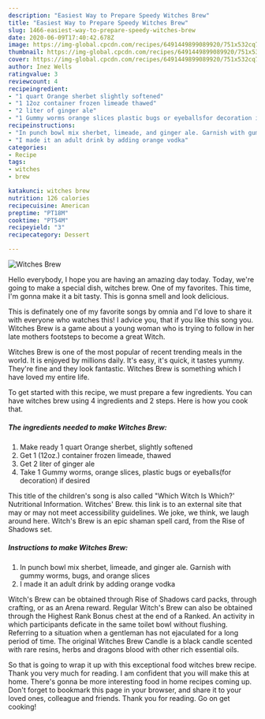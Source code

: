 ```yaml
---
description: "Easiest Way to Prepare Speedy Witches Brew"
title: "Easiest Way to Prepare Speedy Witches Brew"
slug: 1466-easiest-way-to-prepare-speedy-witches-brew
date: 2020-06-09T17:40:42.678Z
image: https://img-global.cpcdn.com/recipes/6491449899089920/751x532cq70/witches-brew-recipe-main-photo.jpg
thumbnail: https://img-global.cpcdn.com/recipes/6491449899089920/751x532cq70/witches-brew-recipe-main-photo.jpg
cover: https://img-global.cpcdn.com/recipes/6491449899089920/751x532cq70/witches-brew-recipe-main-photo.jpg
author: Inez Wells
ratingvalue: 3
reviewcount: 4
recipeingredient:
- "1 quart Orange sherbet slightly softened"
- "1 12oz container frozen limeade thawed"
- "2 liter of ginger ale"
- "1 Gummy worms orange slices plastic bugs or eyeballsfor decoration if desired"
recipeinstructions:
- "In punch bowl mix sherbet, limeade, and ginger ale. Garnish with gummy worms, bugs, and orange slices"
- "I made it an adult drink by adding orange vodka"
categories:
- Recipe
tags:
- witches
- brew

katakunci: witches brew 
nutrition: 126 calories
recipecuisine: American
preptime: "PT18M"
cooktime: "PT54M"
recipeyield: "3"
recipecategory: Dessert

---
```



![Witches Brew](https://img-global.cpcdn.com/recipes/6491449899089920/751x532cq70/witches-brew-recipe-main-photo.jpg)

Hello everybody, I hope you are having an amazing day today. Today, we're going to make a special dish, witches brew. One of my favorites. This time, I'm gonna make it a bit tasty. This is gonna smell and look delicious.

This is definately one of my favorite songs by omnia and I&#39;d love to share it with everyone who watches this! I advice you, that if you like this song you. Witches Brew is a game about a young woman who is trying to follow in her late mothers footsteps to become a great Witch.

Witches Brew is one of the most popular of recent trending meals in the world. It is enjoyed by millions daily. It's easy, it's quick, it tastes yummy. They're fine and they look fantastic. Witches Brew is something which I have loved my entire life.


To get started with this recipe, we must prepare a few ingredients. You can have witches brew using 4 ingredients and 2 steps. Here is how you cook that.

<!--inarticleads1-->

##### The ingredients needed to make Witches Brew:

1. Make ready 1 quart Orange sherbet, slightly softened
1. Get 1 (12oz.) container frozen limeade, thawed
1. Get 2 liter of ginger ale
1. Take 1 Gummy worms, orange slices, plastic bugs or eyeballs(for decoration) if desired


This title of the children&#39;s song is also called &#34;Which Witch Is Which?&#39; Nutritional Information. Witches&#39; Brew. this link is to an external site that may or may not meet accessibility guidelines. We joke, we think, we laugh around here. Witch&#39;s Brew is an epic shaman spell card, from the Rise of Shadows set. 

<!--inarticleads2-->

##### Instructions to make Witches Brew:

1. In punch bowl mix sherbet, limeade, and ginger ale. Garnish with gummy worms, bugs, and orange slices
1. I made it an adult drink by adding orange vodka


Witch&#39;s Brew can be obtained through Rise of Shadows card packs, through crafting, or as an Arena reward. Regular Witch&#39;s Brew can also be obtained through the Highest Rank Bonus chest at the end of a Ranked. An activity in which participants deficate in the same toilet bowl without flushing. Referring to a situation when a gentleman has not ejaculated for a long period of time. The original Witches Brew Candle is a black candle scented with rare resins, herbs and dragons blood with other rich essential oils. 

So that is going to wrap it up with this exceptional food witches brew recipe. Thank you very much for reading. I am confident that you will make this at home. There's gonna be more interesting food in home recipes coming up. Don't forget to bookmark this page in your browser, and share it to your loved ones, colleague and friends. Thank you for reading. Go on get cooking!
